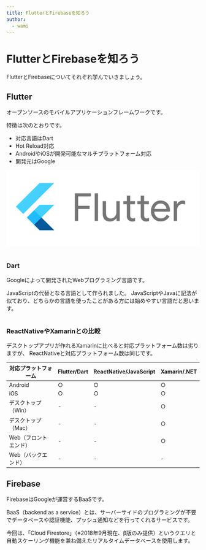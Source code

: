```yaml
---
title: FlutterとFirebaseを知ろう
author:
  - wami
---
```


# FlutterとFirebaseを知ろう

<div class="lead">

FlutterとFirebaseについてそれぞれ学んでいきましょう。

</div>

<div class="draft-author">

</div>

## Flutter

オープンソースのモバイルアプリケーションフレームワークです。

特徴は次のとおりです。

 - 対応言語はDart
 - Hot Reload対応
 - AndroidやiOSが開発可能なマルチプラットフォーム対応
 - 開発元はGoogle

![Flutterロゴ](assets/flutter.png)

<div class="page-break"></div>

<div class="column">

### Dart

Googleによって開発されたWebプログラミング言語です。

JavaScriptの代替となる言語として作られました。
JavaScriptやJavaに記法が似ており、どちらかの言語を使ったことがある方には始めやすい言語だと思います。

</div>

### ReactNativeやXamarinとの比較

デスクトップアプリが作れるXamarinに比べると対応プラットフォーム数は劣りますが、
ReactNativeと対応プラットフォーム数は同じです。

| 対応プラットフォーム | Flutter/Dart | ReactNative/JavaScript | Xamarin/.NET|
|---|---|---|---|
|Android|○|○|○|
|iOS|○|○|○|
|デスクトップ（Win）|-|-|○|
|デスクトップ（Mac）|-|-|○|
|Web（フロントエンド）|-|-|○|
|Web（バックエンド）|-|-|-|



## Firebase

FirebaseはGoogleが運営するBaaSです。

BaaS（backend as a service）とは、サーバーサイドのプログラミングが不要でデータベースや認証機能、プッシュ通知などを行ってくれるサービスです。

今回は、「Cloud Firestore」（※2018年9月現在、β版のみ提供）というクエリと自動スケーリング機能を兼ね備えたリアルタイムデータベースを使用します。
